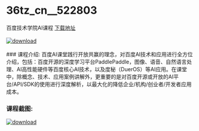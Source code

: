 # 36tz_cn__522803
百度技术学院AI课程
[下载地址](http://www.36tz.cn/article/522803 "下载地址")
<br/></br>[![download](http://36tz.cn/muke_img/2018_06_2-18-300x220.png "下载地址")](http://www.36tz.cn/article/522803 "下载地址")
<br/></br>### 课程介绍:
百度AI课堂践行开放共赢的理念，对百度AI技术和应用进行全方位介绍，包括：百度开源的深度学习平台PaddlePaddle，图像、语音、自然语言处理、AI高性能硬件等百度核心AI技术，以及度秘（DuerOS）等AI应用。在课堂中，除概念、技术、应用案例讲解外，更重要的是对百度开源或开放的AI平台/API/SDK的使用进行深度解析，以最大化的降低企业/机构/创业者/开发者应用成本。

### 课程截图:
[![download](http://36tz.cn/muke_img/2018_06_3-19.png "下载地址")](http://www.36tz.cn/article/522803 "下载地址")
